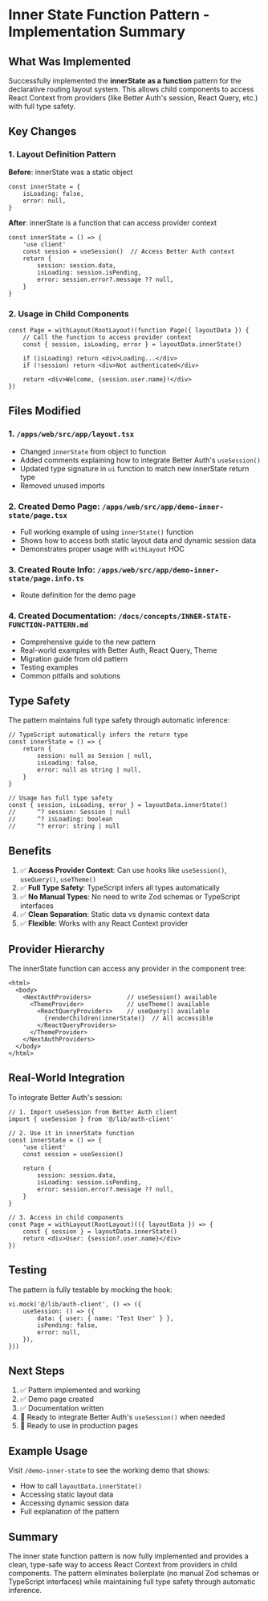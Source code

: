 # Inner State Function Pattern - Implementation Summary

## What Was Implemented

Successfully implemented the **innerState as a function** pattern for the declarative routing layout system. This allows child components to access React Context from providers (like Better Auth's session, React Query, etc.) with full type safety.

## Key Changes

### 1. Layout Definition Pattern

**Before**: innerState was a static object
```tsx
const innerState = {
    isLoading: false,
    error: null,
}
```

**After**: innerState is a function that can access provider context
```tsx
const innerState = () => {
    'use client'
    const session = useSession()  // Access Better Auth context
    return {
        session: session.data,
        isLoading: session.isPending,
        error: session.error?.message ?? null,
    }
}
```

### 2. Usage in Child Components

```tsx
const Page = withLayout(RootLayout)(function Page({ layoutData }) {
    // Call the function to access provider context
    const { session, isLoading, error } = layoutData.innerState()
    
    if (isLoading) return <div>Loading...</div>
    if (!session) return <div>Not authenticated</div>
    
    return <div>Welcome, {session.user.name}!</div>
})
```

## Files Modified

### 1. `/apps/web/src/app/layout.tsx`
- Changed `innerState` from object to function
- Added comments explaining how to integrate Better Auth's `useSession()`
- Updated type signature in `ui` function to match new innerState return type
- Removed unused imports

### 2. Created Demo Page: `/apps/web/src/app/demo-inner-state/page.tsx`
- Full working example of using `innerState()` function
- Shows how to access both static layout data and dynamic session data
- Demonstrates proper usage with `withLayout` HOC

### 3. Created Route Info: `/apps/web/src/app/demo-inner-state/page.info.ts`
- Route definition for the demo page

### 4. Created Documentation: `/docs/concepts/INNER-STATE-FUNCTION-PATTERN.md`
- Comprehensive guide to the new pattern
- Real-world examples with Better Auth, React Query, Theme
- Migration guide from old pattern
- Testing examples
- Common pitfalls and solutions

## Type Safety

The pattern maintains full type safety through automatic inference:

```tsx
// TypeScript automatically infers the return type
const innerState = () => {
    return {
        session: null as Session | null,
        isLoading: false,
        error: null as string | null,
    }
}

// Usage has full type safety
const { session, isLoading, error } = layoutData.innerState()
//      ^? session: Session | null
//      ^? isLoading: boolean
//      ^? error: string | null
```

## Benefits

1. ✅ **Access Provider Context**: Can use hooks like `useSession()`, `useQuery()`, `useTheme()`
2. ✅ **Full Type Safety**: TypeScript infers all types automatically
3. ✅ **No Manual Types**: No need to write Zod schemas or TypeScript interfaces
4. ✅ **Clean Separation**: Static data vs dynamic context data
5. ✅ **Flexible**: Works with any React Context provider

## Provider Hierarchy

The innerState function can access any provider in the component tree:

```tsx
<html>
  <body>
    <NextAuthProviders>          // useSession() available
      <ThemeProvider>            // useTheme() available
        <ReactQueryProviders>    // useQuery() available
          {renderChildren(innerState)}  // All accessible
        </ReactQueryProviders>
      </ThemeProvider>
    </NextAuthProviders>
  </body>
</html>
```

## Real-World Integration

To integrate Better Auth's session:

```tsx
// 1. Import useSession from Better Auth client
import { useSession } from '@/lib/auth-client'

// 2. Use it in innerState function
const innerState = () => {
    'use client'
    const session = useSession()
    
    return {
        session: session.data,
        isLoading: session.isPending,
        error: session.error?.message ?? null,
    }
}

// 3. Access in child components
const Page = withLayout(RootLayout)(({ layoutData }) => {
    const { session } = layoutData.innerState()
    return <div>User: {session?.user.name}</div>
})
```

## Testing

The pattern is fully testable by mocking the hook:

```tsx
vi.mock('@/lib/auth-client', () => ({
    useSession: () => ({
        data: { user: { name: 'Test User' } },
        isPending: false,
        error: null,
    }),
}))
```

## Next Steps

1. ✅ Pattern implemented and working
2. ✅ Demo page created
3. ✅ Documentation written
4. 🔄 Ready to integrate Better Auth's `useSession()` when needed
5. 🔄 Ready to use in production pages

## Example Usage

Visit `/demo-inner-state` to see the working demo that shows:
- How to call `layoutData.innerState()`
- Accessing static layout data
- Accessing dynamic session data
- Full explanation of the pattern

## Summary

The inner state function pattern is now fully implemented and provides a clean, type-safe way to access React Context from providers in child components. The pattern eliminates boilerplate (no manual Zod schemas or TypeScript interfaces) while maintaining full type safety through automatic inference.
